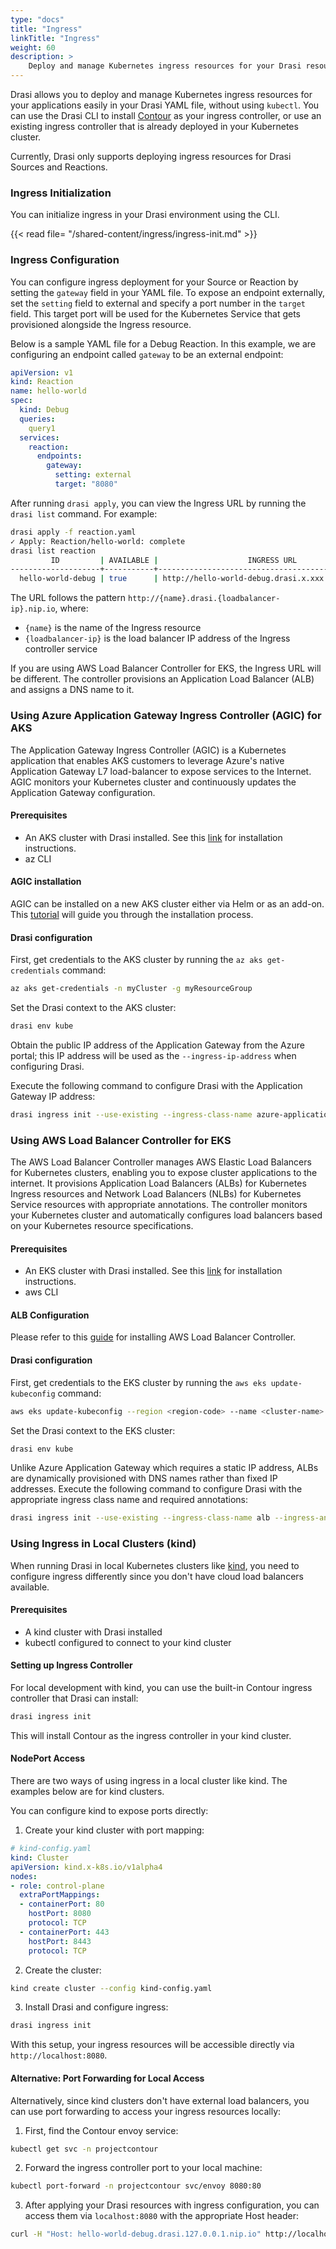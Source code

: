 ```yaml
---
type: "docs"
title: "Ingress"
linkTitle: "Ingress"
weight: 60
description: >
    Deploy and manage Kubernetes ingress resources for your Drasi resources.
---
```


Drasi allows you to deploy and manage Kubernetes ingress resources for your applications easily in your Drasi YAML file, without using `kubectl`. You can use the Drasi CLI to install [Contour](https://projectcontour.io/) as your ingress controller, or use an existing ingress controller that is already deployed in your Kubernetes cluster.

Currently, Drasi only supports deploying ingress resources for Drasi Sources and Reactions.


### Ingress Initialization

You can initialize ingress in your Drasi environment using the CLI.

{{< read file= "/shared-content/ingress/ingress-init.md" >}}



### Ingress Configuration
You can configure ingress deployment for your Source or Reaction by setting the `gateway` field in your YAML file. To expose an endpoint externally, set the `setting` field to external and specify a port number in the `target` field. This target port will be used for the Kubernetes Service that gets provisioned alongside the Ingress resource.

Below is a sample YAML file for a Debug Reaction. In this example, we are configuring an endpoint called `gateway` to be an external endpoint:
```yaml
apiVersion: v1
kind: Reaction
name: hello-world
spec:
  kind: Debug
  queries:
    query1
  services:
    reaction:
      endpoints:
        gateway:
          setting: external
          target: "8080"
```

After running `drasi apply`, you can view the Ingress URL by running the `drasi list` command. For example:

```bash
drasi apply -f reaction.yaml
✓ Apply: Reaction/hello-world: complete
drasi list reaction
         ID         | AVAILABLE |                    INGRESS URL                     | MESSAGES  
--------------------+-----------+----------------------------------------------------+-----------
  hello-world-debug | true      | http://hello-world-debug.drasi.x.xxx.xx.xxx.nip.io |         
```

The URL follows the pattern `http://{name}.drasi.{loadbalancer-ip}.nip.io`, where:

- `{name}` is the name of the Ingress resource
- `{loadbalancer-ip}` is the load balancer IP address of the Ingress controller service

If you are using AWS Load Balancer Controller for EKS, the Ingress URL will be different. The controller provisions an Application Load Balancer (ALB) and assigns a DNS name to it. 

### Using Azure Application Gateway Ingress Controller (AGIC) for AKS 
The Application Gateway Ingress Controller (AGIC) is a Kubernetes application that enables AKS customers to leverage Azure's native Application Gateway L7 load-balancer to expose services to the Internet. AGIC monitors your Kubernetes cluster and continuously updates the Application Gateway configuration.

#### Prerequisites
- An AKS cluster with Drasi installed. See this [link](/how-to-guides/installation/install-on-aks/) for installation instructions.
- az CLI


#### AGIC installation
AGIC can be installed on a new AKS cluster either via Helm or as an add-on. This [tutorial](https://learn.microsoft.com/en-us/azure/application-gateway/tutorial-ingress-controller-add-on-new) will guide you through the installation process.

#### Drasi configuration
First, get credentials to the AKS cluster by running the `az aks get-credentials` command:
```bash
az aks get-credentials -n myCluster -g myResourceGroup
```

Set the Drasi context to the AKS cluster:

```bash
drasi env kube
```

Obtain the public IP address of the Application Gateway from the Azure portal; this IP address will be used as the `--ingress-ip-address` when configuring Drasi.

Execute the following command to configure Drasi with the Application Gateway IP address:

```bash
drasi ingress init --use-existing --ingress-class-name azure-application-gateway --ingress-ip-address <ip-address>
```

### Using AWS Load Balancer Controller for EKS
The AWS Load Balancer Controller manages AWS Elastic Load Balancers for Kubernetes clusters, enabling you to expose cluster applications to the internet. It provisions Application Load Balancers (ALBs) for Kubernetes Ingress resources and Network Load Balancers (NLBs) for Kubernetes Service resources with appropriate annotations. The controller monitors your Kubernetes cluster and automatically configures load balancers based on your Kubernetes resource specifications.


#### Prerequisites
- An EKS cluster with Drasi installed. See this [link](/how-to-guides/installation/install-on-eks/) for installation instructions.
- aws CLI

#### ALB Configuration
Please refer to this [guide](https://docs.aws.amazon.com/eks/latest/userguide/aws-load-balancer-controller.html) for installing AWS Load Balancer Controller.

#### Drasi configuration
First, get credentials to the EKS cluster by running the `aws eks update-kubeconfig` command:
```bash
aws eks update-kubeconfig --region <region-code> --name <cluster-name>
```

Set the Drasi context to the EKS cluster:

```bash
drasi env kube
```

Unlike Azure Application Gateway which requires a static IP address, ALBs are dynamically provisioned with DNS names rather than fixed IP addresses. Execute the following command to configure Drasi with the appropriate ingress class name and required annotations:
```bash
drasi ingress init --use-existing --ingress-class-name alb --ingress-annotation "alb.ingress.kubernetes.io/scheme=internet-facing" --ingress-annotation "alb.ingress.kubernetes.io/target-type=ip"
```

### Using Ingress in Local Clusters (kind)
When running Drasi in local Kubernetes clusters like [kind](https://kind.sigs.k8s.io/), you need to configure ingress differently since you don't have cloud load balancers available.

#### Prerequisites
- A kind cluster with Drasi installed
- kubectl configured to connect to your kind cluster

#### Setting up Ingress Controller
For local development with kind, you can use the built-in Contour ingress controller that Drasi can install:

```bash
drasi ingress init
```

This will install Contour as the ingress controller in your kind cluster.

#### NodePort Access
There are two ways of using ingress in a local cluster like kind. The examples below are for kind clusters.

You can configure kind to expose ports directly:

1. Create your kind cluster with port mapping:
```yaml
# kind-config.yaml
kind: Cluster
apiVersion: kind.x-k8s.io/v1alpha4
nodes:
- role: control-plane
  extraPortMappings:
  - containerPort: 80
    hostPort: 8080
    protocol: TCP
  - containerPort: 443
    hostPort: 8443
    protocol: TCP
```

2. Create the cluster:
```bash
kind create cluster --config kind-config.yaml
```

3. Install Drasi and configure ingress:
```bash
drasi ingress init
```

With this setup, your ingress resources will be accessible directly via `http://localhost:8080`.

#### Alternative: Port Forwarding for Local Access
Alternatively, since kind clusters don't have external load balancers, you can use port forwarding to access your ingress resources locally:

1. First, find the Contour envoy service:
```bash
kubectl get svc -n projectcontour
```

2. Forward the ingress controller port to your local machine:
```bash
kubectl port-forward -n projectcontour svc/envoy 8080:80
```

3. After applying your Drasi resources with ingress configuration, you can access them via `localhost:8080` with the appropriate Host header:
```bash
curl -H "Host: hello-world-debug.drasi.127.0.0.1.nip.io" http://localhost:8080
```